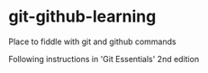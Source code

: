 # git-github-learning
Place to fiddle with git and github commands

Following instructions in 'Git Essentials' 2nd edition
